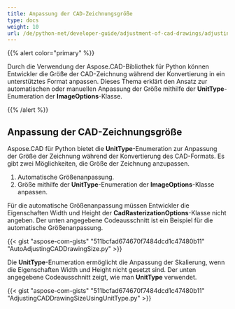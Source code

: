 ```yaml
---
title: Anpassung der CAD-Zeichnungsgröße
type: docs
weight: 10
url: /de/python-net/developer-guide/adjustment-of-cad-drawings/adjusting-cad-drawing-size/
---
```


{{% alert color="primary" %}}

Durch die Verwendung der Aspose.CAD-Bibliothek für Python können Entwickler die Größe der CAD-Zeichnung während der Konvertierung in ein unterstütztes Format anpassen. Dieses Thema erklärt den Ansatz zur automatischen oder manuellen Anpassung der Größe mithilfe der **UnitType**-Enumeration der **ImageOptions**-Klasse.

{{% /alert %}}

## **Anpassung der CAD-Zeichnungsgröße**

Aspose.CAD für Python bietet die **UnitType**-Enumeration zur Anpassung der Größe der Zeichnung während der Konvertierung des CAD-Formats. Es gibt zwei Möglichkeiten, die Größe der Zeichnung anzupassen.

1. Automatische Größenanpassung.
1. Größe mithilfe der **UnitType**-Enumeration der **ImageOptions**-Klasse anpassen.

Für die automatische Größenanpassung müssen Entwickler die Eigenschaften Width und Height der **CadRasterizationOptions**-Klasse nicht angeben. Der unten angegebene Codeausschnitt ist ein Beispiel für die automatische Größenanpassung.

{{< gist "aspose-com-gists" "511bcfad674670f7484dcd1c47480b11" "AutoAdjustingCADDrawingSize.py" >}}

Die **UnitType**-Enumeration ermöglicht die Anpassung der Skalierung, wenn die Eigenschaften Width und Height nicht gesetzt sind. Der unten angegebene Codeausschnitt zeigt, wie man **UnitType** verwendet.

{{< gist "aspose-com-gists" "511bcfad674670f7484dcd1c47480b11" "AdjustingCADDrawingSizeUsingUnitType.py" >}}
